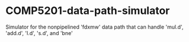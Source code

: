 # COMP5201-data-path-simulator
Simulator for the nonpipelined 'fdxmw' data path that can handle 'mul.d', 'add.d', 'l.d', 's.d', and 'bne'
